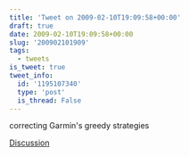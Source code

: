 ```yaml
---
title: 'Tweet on 2009-02-10T19:09:58+00:00'
draft: true
date: 2009-02-10T19:09:58+00:00
slug: '200902101909'
tags:
  - tweets
is_tweet: true
tweet_info:
  id: '1195107340'
  type: 'post'
  is_thread: False
---
```




correcting Garmin's greedy strategies

[Discussion](https://x.com/sytelus/status/1195107340)
